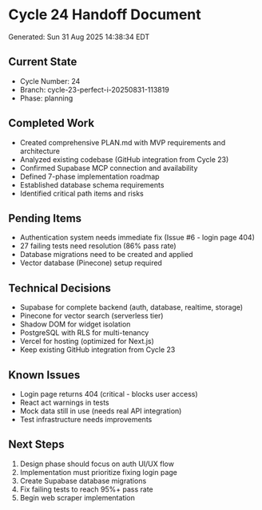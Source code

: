# Cycle 24 Handoff Document

Generated: Sun 31 Aug 2025 14:38:34 EDT

## Current State
- Cycle Number: 24
- Branch: cycle-23-perfect-i-20250831-113819
- Phase: planning

## Completed Work
- Created comprehensive PLAN.md with MVP requirements and architecture
- Analyzed existing codebase (GitHub integration from Cycle 23)
- Confirmed Supabase MCP connection and availability
- Defined 7-phase implementation roadmap
- Established database schema requirements
- Identified critical path items and risks

## Pending Items
- Authentication system needs immediate fix (Issue #6 - login page 404)
- 27 failing tests need resolution (86% pass rate)
- Database migrations need to be created and applied
- Vector database (Pinecone) setup required

## Technical Decisions
- Supabase for complete backend (auth, database, realtime, storage)
- Pinecone for vector search (serverless tier)
- Shadow DOM for widget isolation
- PostgreSQL with RLS for multi-tenancy
- Vercel for hosting (optimized for Next.js)
- Keep existing GitHub integration from Cycle 23

## Known Issues
- Login page returns 404 (critical - blocks user access)
- React act warnings in tests
- Mock data still in use (needs real API integration)
- Test infrastructure needs improvements

## Next Steps
1. Design phase should focus on auth UI/UX flow
2. Implementation must prioritize fixing login page
3. Create Supabase database migrations
4. Fix failing tests to reach 95%+ pass rate
5. Begin web scraper implementation

